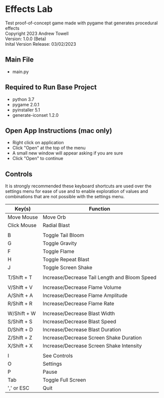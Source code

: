 # Effects Lab
Test proof-of-concept game made with pygame that generates procedural effects  
Copyright 2023 Andrew Towell  
Version: 1.0.0 (Beta)  
Inital Version Release: 03/02/2023

## Main File
- main.py

## Required to Run Base Project
- python 3.7
- pygame 2.0.1
- pyinstaller 5.1
- generate-iconset 1.2.0

## Open App Instructions (mac only)
- Right click on application
- Click "Open" at the top of the menu
- A small new window will appear asking if you are sure
- Click "Open" to continue

## Controls
It is strongly recommended these keyboard shortcuts are used over the settings menu for ease of use and
to enable exploration of values and combinations that are not possible with the settings menu.

| Key(s)      | Function                                      |
|-------------|-----------------------------------------------|
| Move Mouse  | Move Orb                                      |
| Click Mouse | Radial Blast                                  |
|             |                                               |
| B           | Toggle Tail Bloom                             |
| G           | Toggle Gravity                                |
| F           | Toggle Flame                                  |
| H           | Toggle Repeat Blast                           |
| J           | Toggle Screen Shake                           |
|             |                                               |
| T/Shift + T | Increase/Decrease Tail Length and Bloom Speed |
|             |                                               |
| V/Shift + V | Increase/Decrease Flame Volume                |
| A/Shift + A | Increase/Decrease Flame Amplitude             |
| R/Shift + R | Increase/Decrease Flame Rate                  |
|             |                                               |
| W/Shift + W | Increase/Decrease Blast Width                 |
| S/Shift + S | Increase/Decrease Blast Speed                 |
| D/Shift + D | Increase/Decrease Blast Duration              |
| Z/Shift + Z | Increase/Decrease Screen Shake Duration       |
| X/Shift + X | Increase/Decrease Screen Shake Intensity      |
|             |                                               |
| I           | See Controls                                  |
| O           | Settings                                      |
| P           | Pause                                         |
| Tab         | Toggle Full Screen                            |
| ',' or ESC  | Quit                                          |